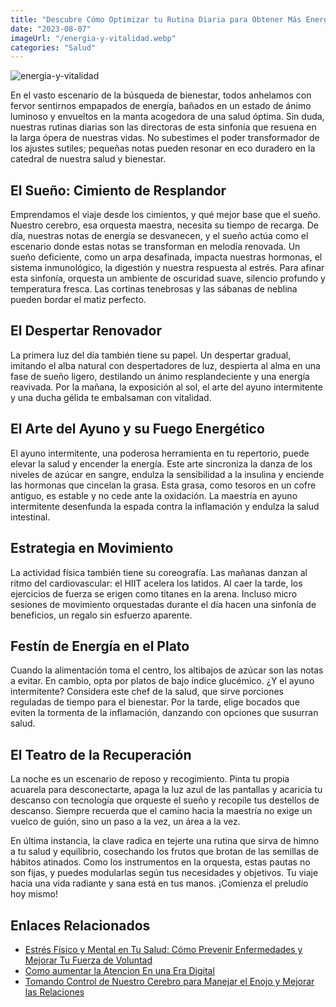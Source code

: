 ```yaml
---
title: "Descubre Cómo Optimizar tu Rutina Diaria para Obtener Más Energía y Vitalidad"
date: "2023-08-07"
imageUrl: "/energia-y-vitalidad.webp"
categories: "Salud"
---
```


![energia-y-vitalidad](/energia-y-vitalidad.webp)

En el vasto escenario de la búsqueda de bienestar, todos anhelamos con fervor sentirnos empapados de energía, bañados en un estado de ánimo luminoso y envueltos en la manta acogedora de una salud óptima. Sin duda, nuestras rutinas diarias son las directoras de esta sinfonía que resuena en la larga ópera de nuestras vidas. No subestimes el poder transformador de los ajustes sutiles; pequeñas notas pueden resonar en eco duradero en la catedral de nuestra salud y bienestar.

## **El Sueño: Cimiento de Resplandor**

Emprendamos el viaje desde los cimientos, y qué mejor base que el sueño. Nuestro cerebro, esa orquesta maestra, necesita su tiempo de recarga. De día, nuestras notas de energía se desvanecen, y el sueño actúa como el escenario donde estas notas se transforman en melodía renovada. Un sueño deficiente, como un arpa desafinada, impacta nuestras hormonas, el sistema inmunológico, la digestión y nuestra respuesta al estrés. Para afinar esta sinfonía, orquesta un ambiente de oscuridad suave, silencio profundo y temperatura fresca. Las cortinas tenebrosas y las sábanas de neblina pueden bordar el matiz perfecto.

## **El Despertar Renovador**

La primera luz del día también tiene su papel. Un despertar gradual, imitando el alba natural con despertadores de luz, despierta al alma en una fase de sueño ligero, destilando un ánimo resplandeciente y una energía reavivada. Por la mañana, la exposición al sol, el arte del ayuno intermitente y una ducha gélida te embalsaman con vitalidad.

## **El Arte del Ayuno y su Fuego Energético**

El ayuno intermitente, una poderosa herramienta en tu repertorio, puede elevar la salud y encender la energía. Este arte sincroniza la danza de los niveles de azúcar en sangre, endulza la sensibilidad a la insulina y enciende las hormonas que cincelan la grasa. Esta grasa, como tesoros en un cofre antiguo, es estable y no cede ante la oxidación. La maestría en ayuno intermitente desenfunda la espada contra la inflamación y endulza la salud intestinal.

## **Estrategia en Movimiento**

La actividad física también tiene su coreografía. Las mañanas danzan al ritmo del cardiovascular: el HIIT acelera los latidos. Al caer la tarde, los ejercicios de fuerza se erigen como titanes en la arena. Incluso micro sesiones de movimiento orquestadas durante el día hacen una sinfonía de beneficios, un regalo sin esfuerzo aparente.

## **Festín de Energía en el Plato**

Cuando la alimentación toma el centro, los altibajos de azúcar son las notas a evitar. En cambio, opta por platos de bajo índice glucémico. ¿Y el ayuno intermitente? Considera este chef de la salud, que sirve porciones reguladas de tiempo para el bienestar. Por la tarde, elige bocados que eviten la tormenta de la inflamación, danzando con opciones que susurran salud.

## **El Teatro de la Recuperación**

La noche es un escenario de reposo y recogimiento. Pinta tu propia acuarela para desconectarte, apaga la luz azul de las pantallas y acaricia tu descanso con tecnología que orqueste el sueño y recopile tus destellos de descanso. Siempre recuerda que el camino hacia la maestría no exige un vuelco de guión, sino un paso a la vez, un área a la vez.

En última instancia, la clave radica en tejerte una rutina que sirva de himno a tu salud y equilibrio, cosechando los frutos que brotan de las semillas de hábitos atinados. Como los instrumentos en la orquesta, estas pautas no son fijas, y puedes modularlas según tus necesidades y objetivos. Tu viaje hacia una vida radiante y sana está en tus manos. ¡Comienza el preludio hoy mismo!

## Enlaces Relacionados

- [Estrés Físico y Mental en Tu Salud: Cómo Prevenir Enfermedades y Mejorar Tu Fuerza de Voluntad](https://abelardo.blog/posts/estres-fisico-y-mental)
- [Como aumentar la Atencion En una Era Digital](https://abelardo.blog/posts/aumentar-la-atencion)
- [Tomando Control de Nuestro Cerebro para Manejar el Enojo y Mejorar las Relaciones](https://abelardo.blog/posts/como-manejar-el-enojo)
